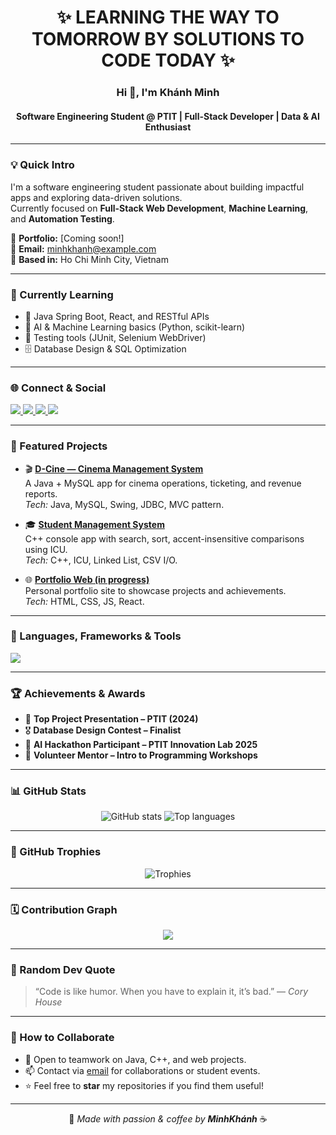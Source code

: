 <!-- HEADER -->
<h1 align="center">✨ LEARNING THE WAY TO TOMORROW BY SOLUTIONS TO CODE TODAY ✨</h1>
<h3 align="center">Hi 👋, I'm <b>Khánh Minh</b></h3>
<h4 align="center">Software Engineering Student @ PTIT | Full-Stack Developer | Data & AI Enthusiast</h4>

---

### 💡 Quick Intro
I'm a software engineering student passionate about building impactful apps and exploring data-driven solutions.  
Currently focused on **Full-Stack Web Development**, **Machine Learning**, and **Automation Testing**.

📌 **Portfolio:** [Coming soon!]  
📧 **Email:** [minhkhanh@example.com](mailto:minhkhanh@example.com)  
📍 **Based in:** Ho Chi Minh City, Vietnam  

---

### 🧠 Currently Learning
- 🌱 Java Spring Boot, React, and RESTful APIs  
- 🤖 AI & Machine Learning basics (Python, scikit-learn)  
- 🧩 Testing tools (JUnit, Selenium WebDriver)  
- 🗄️ Database Design & SQL Optimization  

---

### 🌐 Connect & Social
<p align="left">
  <a href="mailto:minhkhanh@example.com">
    <img src="https://img.shields.io/badge/Gmail-D14836?logo=gmail&logoColor=white" />
  </a>
  <a href="https://www.linkedin.com/in/minhkhanh-ptiter" target="_blank">
    <img src="https://img.shields.io/badge/LinkedIn-0077B5?logo=linkedin&logoColor=white" />
  </a>
  <a href="https://facebook.com/minhkhanh.ptit" target="_blank">
    <img src="https://img.shields.io/badge/Facebook-1877F2?logo=facebook&logoColor=white" />
  </a>
  <a href="https://github.com/minhkhanh-ptiter" target="_blank">
    <img src="https://img.shields.io/badge/GitHub-181717?logo=github&logoColor=white" />
  </a>
</p>

---

### 🚀 Featured Projects
- 🎬 **[D-Cine — Cinema Management System](https://github.com/minhkhanh-ptiter/DCineProject)**  
  A Java + MySQL app for cinema operations, ticketing, and revenue reports.  
  *Tech:* Java, MySQL, Swing, JDBC, MVC pattern.

- 🎓 **[Student Management System](https://github.com/minhkhanh-ptiter/StudentManager)**  
  C++ console app with search, sort, accent-insensitive comparisons using ICU.  
  *Tech:* C++, ICU, Linked List, CSV I/O.

- 🌐 **[Portfolio Web (in progress)](https://github.com/minhkhanh-ptiter/Portfolio)**  
  Personal portfolio site to showcase projects and achievements.  
  *Tech:* HTML, CSS, JS, React.

---

### 🧰 Languages, Frameworks & Tools
<p align="left">
  <img src="https://skillicons.dev/icons?i=java,cpp,python,html,css,js,react,spring,mysql,git,github,vscode,figma" />
</p>

---

### 🏆 Achievements & Awards
- 🥇 **Top Project Presentation – PTIT (2024)**  
- 🎖️ **Database Design Contest – Finalist**  
- 🧩 **AI Hackathon Participant – PTIT Innovation Lab 2025**  
- 💬 **Volunteer Mentor – Intro to Programming Workshops**

---

### 📊 GitHub Stats
<p align="center">
  <img src="https://github-readme-stats.vercel.app/api?username=minhkhanh-ptiter&show_icons=true&theme=radical" alt="GitHub stats" />
  <img src="https://github-readme-stats.vercel.app/api/top-langs/?username=minhkhanh-ptiter&layout=compact&theme=radical" alt="Top languages" />
</p>

---

### 🏅 GitHub Trophies
<p align="center">
  <img src="https://github-profile-trophy.vercel.app/?username=minhkhanh-ptiter&theme=onedark&no-frame=true&margin-w=10" alt="Trophies" />
</p>

---

### 🗓️ Contribution Graph
<p align="center">
  <img src="https://github-readme-activity-graph.vercel.app/graph?username=minhkhanh-ptiter&theme=react-dark" />
</p>

---

### 💬 Random Dev Quote
> “Code is like humor. When you have to explain it, it’s bad.” — *Cory House*

---

### 🤝 How to Collaborate
- 🧩 Open to teamwork on Java, C++, and web projects.  
- 📫 Contact via [email](mailto:minhkhanh@example.com) for collaborations or student events.  
- ⭐ Feel free to **star** my repositories if you find them useful!  

---

<p align="center">
  🧠 <i>Made with passion & coffee by <b>MinhKhánh</b></i> ☕
</p>
